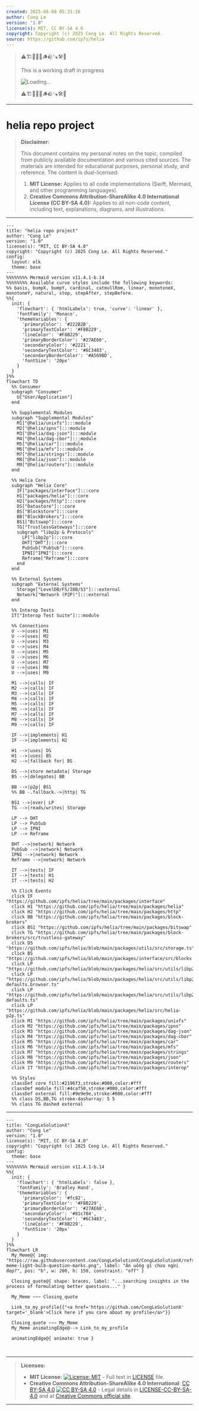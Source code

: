 ```yaml
---
created: 2025-06-08 05:31:26
author: Cong Le
version: "1.0"
license(s): MIT, CC BY-SA 4.0
copyright: Copyright (c) 2025 Cong Le. All Rights Reserved.
source: https://github.com/ipfs/helia
---
```



> ⚠️🏗️🚧🦺🧱🪵🪨🪚🛠️👷
> 
> This is a working draft in progress
> 
> ![Loading...](https://media2.giphy.com/media/v1.Y2lkPTc5MGI3NjExaHNwdmJteDFidGlyMnE4MHFiYnU3ZG05dnQ1eHY5NDQ4dnlzNmtzdCZlcD12MV9pbnRlcm5hbF9naWZfYnlfaWQmY3Q9Zw/qc5fbrb4qpupRA9r4o/giphy.gif)
> 
> ⚠️🏗️🚧🦺🧱🪵🪨🪚🛠️👷


----


# helia repo project
> **Disclaimer:**
>
> This document contains my personal notes on the topic,
> compiled from publicly available documentation and various cited sources.
> The materials are intended for educational purposes, personal study, and reference.
> The content is dual-licensed:
> 1. **MIT License:** Applies to all code implementations (Swift, Mermaid, and other programming languages).
> 2. **Creative Commons Attribution-ShareAlike 4.0 International License (CC BY-SA 4.0):** Applies to all non-code content, including text, explanations, diagrams, and illustrations.
---


```mermaid
---
title: "helia repo project"
author: "Cong Le"
version: "1.0"
license(s): "MIT, CC BY-SA 4.0"
copyright: "Copyright (c) 2025 Cong Le. All Rights Reserved."
config:
  layout: elk
  theme: base
---
%%%%%%%% Mermaid version v11.4.1-b.14
%%%%%%%% Available curve styles include the following keywords:
%% basis, bumpX, bumpY, cardinal, catmullRom, linear, monotoneX, monotoneY, natural, step, stepAfter, stepBefore.
%%{
  init: {
    'flowchart': { 'htmlLabels': true, 'curve': 'linear' },
    'fontFamily': 'Monaco',
    'themeVariables': {
      'primaryColor': '#222B2B',
      'primaryTextColor': '#F8B229',
      'lineColor': '#F8B229',
      'primaryBorderColor': '#27AE60',
      'secondaryColor': '#2221',
      'secondaryTextColor': '#6C3483',
      'secondaryBorderColor': '#A569BD',
      'fontSize': '20px'
    }
  }
}%%
flowchart TD
  %% Consumer
  subgraph "Consumer"
    U["User/Application"]
  end

  %% Supplemental Modules
  subgraph "Supplemental Modules" 
    M1["@helia/unixfs"]:::module
    M2["@helia/ipns"]:::module
    M3["@helia/dag-json"]:::module
    M4["@helia/dag-cbor"]:::module
    M5["@helia/car"]:::module
    M6["@helia/mfs"]:::module
    M7["@helia/strings"]:::module
    M8["@helia/json"]:::module
    M9["@helia/routers"]:::module
  end

  %% Helia Core
  subgraph "Helia Core" 
    IF["packages/interface"]:::core
    H1["packages/helia"]:::core
    H2["packages/http"]:::core
    DS["Datastore"]:::core
    BS["Blockstore"]:::core
    BB["BlockBrokers"]:::core
    BS1["Bitswap"]:::core
    TG["TrustlessGateways"]:::core
    subgraph "libp2p & Protocols"
      LP["libp2p"]:::core
      DHT["DHT"]:::core
      PubSub["PubSub"]:::core
      IPNI["IPNI"]:::core
      Reframe["Reframe"]:::core
    end
  end

  %% External Systems
  subgraph "External Systems"
    Storage["LevelDB/FS/IDB/S3"]:::external
    Network["Network (P2P)"]:::external
  end

  %% Interop Tests
  IT["Interop Test Suite"]:::module

  %% Connections
  U -->|uses| M1
  U -->|uses| M2
  U -->|uses| M3
  U -->|uses| M4
  U -->|uses| M5
  U -->|uses| M6
  U -->|uses| M7
  U -->|uses| M8
  U -->|uses| M9

  M1 -->|calls| IF
  M2 -->|calls| IF
  M3 -->|calls| IF
  M4 -->|calls| IF
  M5 -->|calls| IF
  M6 -->|calls| IF
  M7 -->|calls| IF
  M8 -->|calls| IF
  M9 -->|calls| IF

  IF -->|implements| H1
  IF -->|implements| H2

  H1 -->|uses| DS
  H1 -->|uses| BS
  H2 -->|fallback for| BS

  DS -->|store metadata| Storage
  BS -->|delegates| BB

  BB -->|p2p| BS1
  %% BB -.fallback.->|http| TG

  BS1 -->|over| LP
  TG -->|reads/writes| Storage

  LP --> DHT
  LP --> PubSub
  LP --> IPNI
  LP --> Reframe

  DHT -->|network| Network
  PubSub -->|network| Network
  IPNI -->|network| Network
  Reframe -->|network| Network

  IT -->|tests| IF
  IT -->|tests| H1
  IT -->|tests| H2

  %% Click Events
  click IF "https://github.com/ipfs/helia/tree/main/packages/interface"
  click H1 "https://github.com/ipfs/helia/tree/main/packages/helia"
  click H2 "https://github.com/ipfs/helia/tree/main/packages/http"
  click BB "https://github.com/ipfs/helia/tree/main/packages/block-brokers"
  click BS1 "https://github.com/ipfs/helia/tree/main/packages/bitswap"
  click TG "https://github.com/ipfs/helia/tree/main/packages/block-brokers/src/trustless-gateway"
  click DS "https://github.com/ipfs/helia/blob/main/packages/utils/src/storage.ts"
  click BS "https://github.com/ipfs/helia/blob/main/packages/interface/src/blocks.ts"
  click LP "https://github.com/ipfs/helia/blob/main/packages/helia/src/utils/libp2p.ts"
  click LP "https://github.com/ipfs/helia/blob/main/packages/helia/src/utils/libp2p-defaults.browser.ts"
  click LP "https://github.com/ipfs/helia/blob/main/packages/helia/src/utils/libp2p-defaults.ts"
  click LP "https://github.com/ipfs/helia/blob/main/packages/helia/src/helia-p2p.ts"
  click M1 "https://github.com/ipfs/helia/tree/main/packages/unixfs"
  click M2 "https://github.com/ipfs/helia/tree/main/packages/ipns"
  click M3 "https://github.com/ipfs/helia/tree/main/packages/dag-json"
  click M4 "https://github.com/ipfs/helia/tree/main/packages/dag-cbor"
  click M5 "https://github.com/ipfs/helia/tree/main/packages/car"
  click M6 "https://github.com/ipfs/helia/tree/main/packages/mfs"
  click M7 "https://github.com/ipfs/helia/tree/main/packages/strings"
  click M8 "https://github.com/ipfs/helia/tree/main/packages/json"
  click M9 "https://github.com/ipfs/helia/tree/main/packages/routers"
  click IT "https://github.com/ipfs/helia/tree/main/packages/interop"

  %% Styles
  classDef core fill:#2196f3,stroke:#000,color:#fff
  classDef module fill:#4caf50,stroke:#000,color:#fff
  classDef external fill:#9e9e9e,stroke:#000,color:#fff
  %% class DS,BB,TG stroke-dasharray: 5 5
  %% class TG dashed external
```



---

<!-- 
```mermaid
%% Current Mermaid version
info
```  -->


```mermaid
---
title: "CongLeSolutionX"
author: "Cong Le"
version: "1.0"
license(s): "MIT, CC BY-SA 4.0"
copyright: "Copyright (c) 2025 Cong Le. All Rights Reserved."
config:
  theme: base
---
%%%%%%%% Mermaid version v11.4.1-b.14
%%{
  init: {
    'flowchart': { 'htmlLabels': false },
    'fontFamily': 'Bradley Hand',
    'themeVariables': {
      'primaryColor': '#fc82',
      'primaryTextColor': '#F8B229',
      'primaryBorderColor': '#27AE60',
      'secondaryColor': '#81c784',
      'secondaryTextColor': '#6C3483',
      'lineColor': '#F8B229',
      'fontSize': '20px'
    }
  }
}%%
flowchart LR
  My_Meme@{ img: "https://raw.githubusercontent.com/CongLeSolutionX/CongLeSolutionX/refs/heads/main/assets/images/My-meme-light-bulb-question-marks.png", label: "Ăn uống gì chưa ngừi đẹp?", pos: "b", w: 200, h: 150, constraint: "off" }

  Closing_quote@{ shape: braces, label: "...searching insights in the process of formulating better questions..." }
    
  My_Meme ~~~ Closing_quote
    
  Link_to_my_profile{{"<a href='https://github.com/CongLeSolutionX' target='_blank'>Click here if you care about my profile</a>"}}

  Closing_quote ~~~ My_Meme
  My_Meme animatingEdge@--> Link_to_my_profile
  
  animatingEdge@{ animate: true }



```

---
>**Licenses:**
>
>- **MIT License:**  [![License: MIT](https://img.shields.io/badge/License-MIT-yellow.svg)](LICENSE) - Full text in [LICENSE](LICENSE) file.
>- **Creative Commons Attribution-ShareAlike 4.0 International**: [CC BY-SA 4.0](https://creativecommons.org/licenses/by-sa/4.0/) [![CC BY-SA 4.0](https://licensebuttons.net/l/by-sa/4.0/88x31.png)](https://creativecommons.org/licenses/by-sa/4.0/) - Legal details in [LICENSE-CC-BY-SA-4.0](THE_PAST/LICENSE-CC-BY-SA-4.0) and at [Creative Commons official site](https://creativecommons.org/licenses/by-sa/4.0/).
>
---